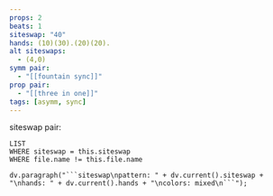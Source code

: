 ```yaml
---
props: 2
beats: 1
siteswap: "40"
hands: (10)(30).(20)(20).
alt siteswaps:
  - (4,0)
symm pair:
  - "[[fountain sync]]"
prop pair:
  - "[[three in one]]"
tags: [asymm, sync]
---
```


siteswap pair:
```dataview
LIST
WHERE siteswap = this.siteswap
WHERE file.name != this.file.name
```
```dataviewjs
dv.paragraph("```siteswap\npattern: " + dv.current().siteswap + "\nhands: " + dv.current().hands + "\ncolors: mixed\n```");
```
